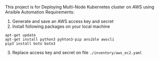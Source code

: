 This project is for Deploying Multi-Node Kubernetes cluster on AWS using Ansible Automation
Requirements:
1. Generate and save an AWS access key and secret
2. Install following packages on your local machine
```
apt-get update
apt-get install python3 pyhton3-pip ansible awscli
pip3 install boto boto3
```
3. Replace access key and secret on file `./inventory/aws_ec2.yaml`
